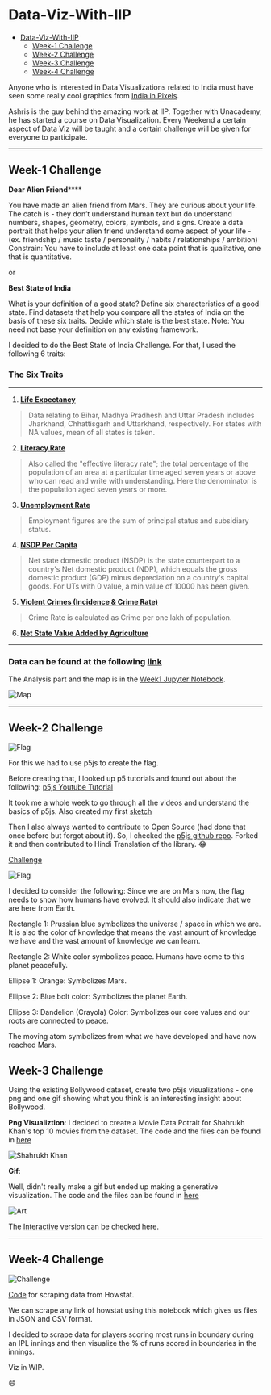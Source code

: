 # Data-Viz-With-IIP

- [Data-Viz-With-IIP](#data-viz-with-iip)
  - [Week-1 Challenge](#week-1-challenge)
  - [Week-2 Challenge](#week-2-challenge)
  - [Week-3 Challenge](#week-3-challenge)
  - [Week-4 Challenge](#week-4-challenge)

Anyone who is interested in Data Visualizations related to India must have seen some really cool graphics from [India in Pixels](https://twitter.com/indiainpixels).

Ashris is the guy behind the amazing work at IIP. Together with Unacademy, he has started a course on Data Visualization. Every Weekend a certain aspect of Data Viz will be taught and a certain challenge will be given for everyone to participate.

---

## Week-1 Challenge

**Dear Alien Friend******

You have made an alien friend from Mars.
They are curious about your life. The catch is - they don’t understand human text but do understand numbers, shapes, geometry, colors, symbols, and signs.
Create a data portrait that helps your alien friend understand some aspect of your life -
(ex. friendship / music taste / personality / habits / relationships / ambition)
Constrain: You have to include at least one data point that is qualitative, one that is quantitative.

or

**Best State of India**

What is your definition of a good state?
Define six characteristics of a good state. Find datasets that help you compare all the states of India on the basis of these six traits. Decide which state is the best state.
Note: You need not base your definition on any existing framework.

I decided to do the Best State of India Challenge.
For that, I used the following 6 traits:

### The Six Traits

---

1. **[Life Expectancy](https://m.rbi.org.in/Scripts/PublicationsView.aspx?id=20671)**

> Data relating to Bihar, Madhya Pradhesh and Uttar Pradesh includes Jharkhand, Chhattisgarh and Uttarkhand, respectively. For states with NA values, mean of all states is taken.

2. **[Literacy Rate](http://www.pincodeindia.net/literacy-rate.php)**

> Also called the "effective literacy rate"; the total percentage of the population of an area at a particular time aged seven years or above who can read and write with understanding. Here the denominator is the population aged seven years or more.

3. **[Unemployment Rate](https://m.rbi.org.in/Scripts/PublicationsView.aspx?id=20673)**

> Employment figures are the sum of principal status and subsidiary status.

4. **[NSDP Per Capita](https://en.wikipedia.org/wiki/List_of_Indian_states_and_union_territories_by_GDP_per_capita#cite_note-:0-2)**

> Net state domestic product (NSDP) is the state counterpart to a country's Net domestic product (NDP), which equals the gross domestic product (GDP) minus depreciation on a country's capital goods. For UTs with 0 value, a min value of 10000 has been given.

5. **[Violent Crimes (Incidence & Crime Rate)](https://ncrb.gov.in/en/crime-in-india-table-addtional-table-and-chapter-contents?field_date_value%5Bvalue%5D%5Byear%5D=2018&field_select_table_title_of_crim_value=All&items_per_page=All)**

> Crime Rate is calculated as Crime per one lakh of population.

6. **[Net State Value Added by Agriculture](https://m.rbi.org.in/Scripts/PublicationsView.aspx?id=20684)**

---

### Data can be found at the following [link](https://docs.google.com/spreadsheets/d/1aYZc-aiJk40XSal2F5SCuA2WnQoslIAHY6PRS2w41R0/edit?usp=sharing)

The Analysis part and the map is in the [Week1 Jupyter Notebook](https://github.com/probablyvivek/Data-Viz-With-IIP/blob/main/Week1.ipynb).

![Map](https://github.com/probablyvivek/Data-Viz-With-IIP/blob/main/Best%20State%20of%20India.png?raw=true)

---

## Week-2 Challenge

![Flag](https://github.com/probablyvivek/Data-Viz-With-IIP/blob/main/Week2_Challenge.png?raw=true)

For this we had to use p5js to create the flag.

Before creating that, I looked up p5 tutorials and found out about the following:
[p5js Youtube Tutorial](https://www.youtube.com/watch?v=HerCR8bw_GE&list=PLRqwX-V7Uu6Zy51Q-x9tMWIv9cueOFTFA&index=1)

It took me a whole week to go through all the videos and understand the basics of p5js. Also created my first [sketch](https://editor.p5js.org/probablyvivek/sketches/mtad3eaFS)

Then I also always wanted to contribute to Open Source (had done that once before but forgot about it). So, I checked the [p5js github repo](https://github.com/processing/p5.js-website). Forked it and then contributed to Hindi Translation of the library. :joy:

[Challenge](https://editor.p5js.org/probablyvivek/full/3tsSSTj5E)

![Flag](https://github.com/probablyvivek/Data-Viz-With-IIP/blob/main/MarsFlag.jpg?raw=true)

I decided to consider the following: Since we are on Mars now, the flag needs to show how humans have evolved. It should also indicate that we are here from Earth.

Rectangle 1: Prussian blue symbolizes the universe / space in which we are. It is also the color of knowledge that means the vast amount of knowledge we have and the vast amount of knowledge we can learn.

Rectangle 2: White color symbolizes peace. Humans have come to this planet peacefully.

Ellipse 1: Orange: Symbolizes Mars.

Ellipse 2: Blue bolt color: Symbolizes the planet Earth.

Ellipse 3: Dandelion (Crayola) Color: Symbolizes our core values ​​and our roots are connected to peace.

The moving atom symbolizes from what we have developed and have now reached Mars.

## Week-3 Challenge

Using the existing Bollywood dataset, create two p5js visualizations - one png and one gif showing what you think is an interesting insight about Bollywood.

**Png Visualiztion**: I decided to create a Movie Data Potrait for Shahrukh Khan's top 10 movies from the dataset. The code and the files can be found in [here](https://github.com/probablyvivek/p5/tree/main/Bollywood)

![Shahrukh Khan](https://github.com/probablyvivek/Data-Viz-With-IIP/blob/main/Top10SRK.png?raw=true)

**Gif**: 

Well, didn't really make a gif but ended up making a generative visualization. The code and the files can be found in [here](https://github.com/probablyvivek/p5/tree/main/Interactive)

![Art](https://github.com/probablyvivek/Data-Viz-With-IIP/blob/main/mySketch.png?raw=true)

The [Interactive](https://editor.p5js.org/probablyvivek/full/KGndMpahB) version can be checked here.


---
## Week-4 Challenge

![Challenge](https://github.com/probablyvivek/Data-Viz-With-IIP/blob/main/Week4%20Challenge.png?raw=true)

[Code](https://github.com/probablyvivek/Data-Viz-With-IIP/blob/main/howstat.ipynb) for scraping data from Howstat.

We can scrape any link of howstat using this notebook which gives us files in JSON and CSV format.

I decided to scrape data for players scoring most runs in boundary during an IPL innings and then visualize the % of runs scored in boundaries in the innings. 

Viz in WIP.





:smile:
